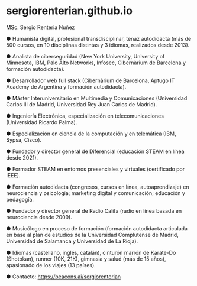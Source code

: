 # sergiorenterian.github.io
MSc. Sergio Renteria Nuñez

● Humanista digital, profesional transdisciplinar, tenaz autodidacta (más de 500
cursos, en 10 disciplinas distintas y 3 idiomas, realizados desde 2013).

● Analista de ciberseguridad (New York University, University of Minnesota, IBM, Palo
Alto Networks, Infosec, Cibernàrium de Barcelona y formación autodidacta).

● Desarrollador web full stack (Cibernàrium de Barcelona, Aptugo IT Academy de
Argentina y formación autodidacta).

● Máster Interuniversitario en Multimedia y Comunicaciones (Universidad Carlos III de
Madrid, Universidad Rey Juan Carlos de Madrid).

● Ingeniería Electrónica, especialización en telecomunicaciones (Universidad Ricardo
Palma).

● Especialización en ciencia de la computación y en telemática (IBM, Sypsa, Cisco).

● Fundador y director general de Diferencial (educación STEAM en línea desde 2021).

● Formador STEAM en entornos presenciales y virtuales (certificado por IEEE).

● Formación autodidacta (congresos, cursos en línea, autoaprendizaje) en
neurociencia y psicología; marketing digital y comunicación; educación y pedagogía.

● Fundador y director general de Radio Califa (radio en línea basada en neurociencia
desde 2009).

● Musicólogo en proceso de formación (formación autodidacta articulada en base al
plan de estudios de la Universidad Complutense de Madrid, Universidad de
Salamanca y Universidad de La Rioja).

● Idiomas (castellano, inglés, catalán), cinturón marrón de Karate-Do (Shotokan),
runner (10K, 21K), gimnasia y salud (más de 15 años), apasionado de los viajes (13
países).

● Contacto: https://beacons.ai/sergiorenterian
